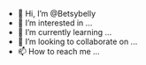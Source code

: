 - 👋 Hi, I’m @Betsybelly
- 👀 I’m interested in ...
- 🌱 I’m currently learning ...
- 💞️ I’m looking to collaborate on ...
- 📫 How to reach me ...

<!---
Betsybelly/Betsybelly is a ✨ special ✨ repository because its `README.md` (this file) appears on your GitHub profile.
You can click the Preview link to take a look at your changes.
--->

